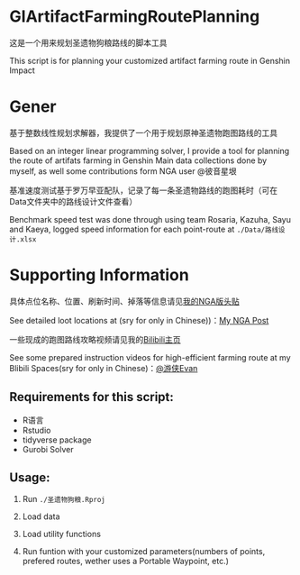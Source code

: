 # GIArtifactFarmingRoutePlanning
这是一个用来规划圣遗物狗粮路线的脚本工具

This script is for planning your customized artifact farming route in Genshin Impact

# Gener
基于整数线性规划求解器，我提供了一个用于规划原神圣遗物跑图路线的工具

Based on an integer linear programming solver, I provide a tool for planning the route of artifats farming in Genshin 
Main data collections done by myself, as well some contributions form NGA user @彼音星垠 

基准速度测试基于罗万早亚配队，记录了每一条圣遗物路线的跑图耗时（可在Data文件夹中的路线设计文件查看）

Benchmark speed test was done through using team Rosaria, Kazuha, Sayu and Kaeya, logged speed information for each point-route at `./Data/路线设计.xlsx`


# Supporting Information
具体点位名称、位置、刷新时间、掉落等信息请见[我的NGA版头贴](https://nga.178.com/read.php?tid=27875210)

See detailed loot locations at (sry for only in Chinese))：[My NGA Post](https://nga.178.com/read.php?tid=27875210)

一些现成的跑图路线攻略视频请见我的[Bilibili主页](https://space.bilibili.com/1897138)

See some prepared instruction videos for high-efficient farming route at my Blibili Spaces(sry for only in Chinese)：[@游侠Evan](https://space.bilibili.com/1897138)

## Requirements for this script:
- R语言
- Rstudio
- tidyverse package
- Gurobi Solver

## Usage:
1. Run `./圣遗物狗粮.Rproj`

2. Load data

3. Load utility functions

4. Run funtion with your customized parameters(numbers of points, prefered routes, wether uses a Portable Waypoint, etc.)
